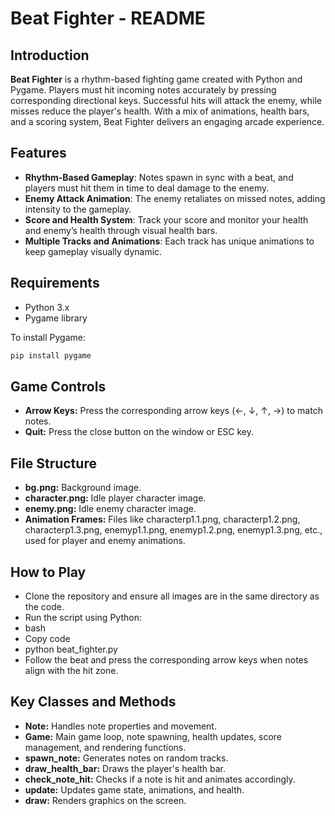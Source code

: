 # Beat Fighter - README

## Introduction
**Beat Fighter** is a rhythm-based fighting game created with Python and Pygame. Players must hit incoming notes accurately by pressing corresponding directional keys. Successful hits will attack the enemy, while misses reduce the player's health. With a mix of animations, health bars, and a scoring system, Beat Fighter delivers an engaging arcade experience.

## Features
- **Rhythm-Based Gameplay**: Notes spawn in sync with a beat, and players must hit them in time to deal damage to the enemy.
- **Enemy Attack Animation**: The enemy retaliates on missed notes, adding intensity to the gameplay.
- **Score and Health System**: Track your score and monitor your health and enemy’s health through visual health bars.
- **Multiple Tracks and Animations**: Each track has unique animations to keep gameplay visually dynamic.

## Requirements
- Python 3.x
- Pygame library

To install Pygame:
```bash
pip install pygame
```
## Game Controls
- **Arrow Keys:** Press the corresponding arrow keys (←, ↓, ↑, →) to match notes.
- **Quit:** Press the close button on the window or ESC key.
## File Structure
- **bg.png:** Background image.
- **character.png:** Idle player character image.
- **enemy.png:** Idle enemy character image.
- **Animation Frames:** Files like characterp1.1.png, characterp1.2.png, characterp1.3.png, enemyp1.1.png, enemyp1.2.png, enemyp1.3.png, etc., used for player and enemy animations.
## How to Play
- Clone the repository and ensure all images are in the same directory as the code.
- Run the script using Python:
- bash
- Copy code
- python beat_fighter.py
- Follow the beat and press the corresponding arrow keys when notes align with the hit zone.
## Key Classes and Methods
- **Note:** Handles note properties and movement.
- **Game:** Main game loop, note spawning, health updates, score management, and rendering functions.
- **spawn_note:** Generates notes on random tracks.
- **draw_health_bar:** Draws the player's health bar.
- **check_note_hit:** Checks if a note is hit and animates accordingly.
- **update:** Updates game state, animations, and health.
- **draw:** Renders graphics on the screen.
